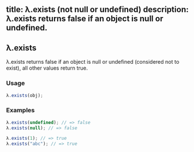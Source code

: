 title: λ.exists (not null or undefined)
description: λ.exists returns false if an object is null or undefined.
---

## λ.exists

λ.exists returns false if an object is null or undefined (considered not to exist), all other values return true.
### Usage

```js
λ.exists(obj);
```

### Examples

```js
λ.exists(undefined); // => false
λ.exists(null); // => false

λ.exists(1); // => true
λ.exists("abc"); // => true
```
